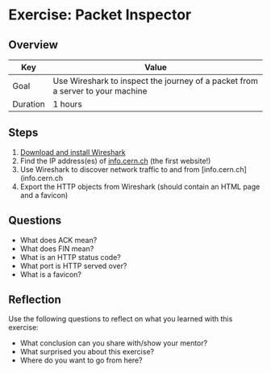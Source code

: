 # Exercise: Packet Inspector

## Overview

| Key | Value |
| --- | --- |
| Goal | Use Wireshark to inspect the journey of a packet from a server to your machine |
| Duration | 1 hours |


## Steps

1. [Download and install Wireshark](https://www.wireshark.org/)
2. Find the IP address(es) of [info.cern.ch](info.cern.ch) (the first website!)
3. Use Wireshark to discover network traffic to and from [info.cern.ch](info.cern.ch
4. Export the HTTP objects from Wireshark (should contain an HTML page and a favicon)

## Questions

- What does ACK mean?
- What does FIN mean?
- What is an HTTP status code?
- What port is HTTP served over?
- What is a favicon?

## Reflection

Use the following questions to reflect on what you learned with this exercise:

- What conclusion can you share with/show your mentor?
- What surprised you about this exercise?
- Where do you want to go from here?

